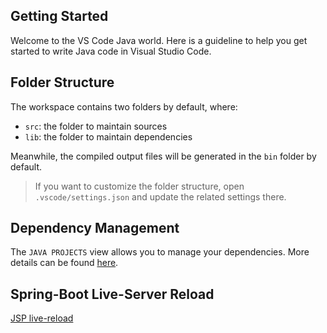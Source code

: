 ## Getting Started

Welcome to the VS Code Java world. Here is a guideline to help you get started to write Java code in Visual Studio Code.

## Folder Structure

The workspace contains two folders by default, where:

- `src`: the folder to maintain sources
- `lib`: the folder to maintain dependencies

Meanwhile, the compiled output files will be generated in the `bin` folder by default.

> If you want to customize the folder structure, open `.vscode/settings.json` and update the related settings there.

## Dependency Management

The `JAVA PROJECTS` view allows you to manage your dependencies. More details can be found [here](https://github.com/microsoft/vscode-java-dependency#manage-dependencies).

## Spring-Boot Live-Server Reload
[JSP live-reload](https://atl.kr/dokuwiki/doku.php/vscode_springboot_thymeleaf_%EB%B3%80%EA%B2%BD%EC%82%AC%ED%95%AD_%EC%A6%89%EC%8B%9C_%EB%B0%98%EC%98%81)

